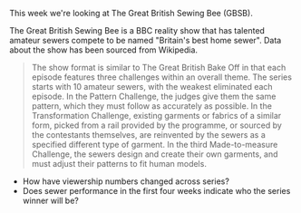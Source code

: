 <!-- 
Describe the dataset. See previous weeks for the general format of the
description. The description is the part of the readme.md file above "The Data";
everything else will be filled in from the other md files in this directory +
automatic scripts. We usually include brief introduction along the lines of
"This week we're exploring DATASET" or "The dataset this week comes from 
SOURCE".
-->

This week we're looking at The Great British Sewing Bee (GBSB).

The Great British Sewing Bee is a BBC reality show that has talented amateur sewers 
compete to be named "Britain's best home sewer". 
Data about the show has been sourced from Wikipedia.

<!-- Add a quote from the source, starting lines with a ">" character, like 
this:
> Plant traits are critical to plant form and function — including growth, 
> survival and reproduction — and therefore shape fundamental aspects of
> population and ecosystem dynamics as well as ecosystem services. Here, we 
> present a global species-level compilation of key functional traits for palms 
> (Arecaceae), a plant family with keystone importance in tropical and 
> subtropical ecosystems.
-->

> The show format is similar to The Great British Bake Off in that each episode 
> features three challenges within an overall theme. The series starts with 10 amateur 
> sewers, with the weakest eliminated each episode. In the Pattern Challenge, the 
> judges give them the same pattern, which they must follow as accurately as possible. 
> In the Transformation Challenge, existing garments or fabrics of a similar form, 
> picked from a rail provided by the programme, or sourced by the contestants 
> themselves, are reinvented by the sewers as a specified different type of garment. 
> In the third Made-to-measure Challenge, the sewers design and create their own 
> garments, and must adjust their patterns to fit human models.

<!--
Optional: Add questions that users should try to answer. For example:
- How does the sizes of the different species of palms vary across sub families?
- Which fruit colors occur most often?
-->

- How have viewership numbers changed across series?
- Does sewer performance in the first four weeks indicate who the series winner will be?
